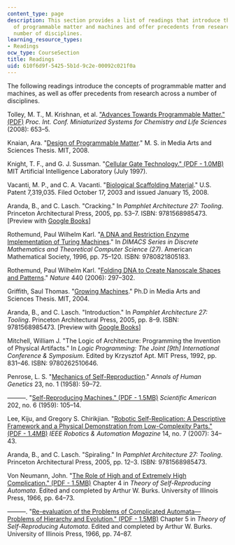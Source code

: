 ```yaml
---
content_type: page
description: This section provides a list of readings that introduce the concepts
  of programmable matter and machines and offer precedents from research across a
  number of disciplines.
learning_resource_types:
- Readings
ocw_type: CourseSection
title: Readings
uid: 610f6d9f-5425-5b1d-9c2e-00092c021f0a
---
```


The following readings introduce the concepts of programmable matter and machines, as well as offer precedents from research across a number of disciplines.

Tolley, M. T., M. Krishnan, et al. ["Advances Towards Programmable Matter." (PDF)](http://citeseerx.ist.psu.edu/viewdoc/download?doi=10.1.1.646.669&rep=rep1&type=pdf) _Proc. Int. Conf. Miniaturized Systems for Chemistry and Life Sciences_ (2008): 653–5.

Knaian, Ara. "[Design of Programmable Matter](https://dspace.mit.edu/handle/1721.1/42073)." M. S. in Media Arts and Sciences Thesis. MIT, 2008.

Knight, T. F., and G. J. Sussman. "[Cellular Gate Technology." (PDF - 1.0MB)](http://dspace.mit.edu/bitstream/handle/1721.1/29793/CGT.pdf) MIT Artificial Intelligence Laboratory (July 1997).

Vacanti, M. P., and C. A. Vacanti. "[Biological Scaffolding Material](http://www.google.com/patents/US7319035)." U.S. Patent 7,319,035. Filed October 17, 2003 and issued January 15, 2008.

Aranda, B., and C. Lasch. "Cracking." In _Pamphlet Architecture 27: Tooling_. Princeton Architectural Press, 2005, pp. 53–7. ISBN: 9781568985473. \[Preview with [Google Books](http://books.google.com/books?id=MG8xfIe55t0C&pg=PA53#v=onepage)\]

Rothemund, Paul Wilhelm Karl. "[A DNA and Restriction Enzyme Implementation of Turing Machines](http://authors.library.caltech.edu/27384/)." In _DIMACS Series in Discrete Mathematics and Theoretical Computer Science (27)_. American Mathematical Society, 1996, pp. 75–120. ISBN: 9780821805183.

Rothemund, Paul Wilhelm Karl. "[Folding DNA to Create Nanoscale Shapes and Patterns](http://dx.doi.org/10.1038/nature04586)." _Nature_ 440 (2006): 297–302.

Griffith, Saul Thomas. "[Growing Machines](http://alumni.media.mit.edu/~saul/PhD/)." Ph.D in Media Arts and Sciences Thesis. MIT, 2004.

Aranda, B., and C. Lasch. "Introduction." In _Pamphlet Architecture 27: Tooling_. Princeton Architectural Press, 2005, pp. 8–9. ISBN: 9781568985473. \[Preview with [Google Books](http://books.google.com/books?id=MG8xfIe55t0C&pg=PA8#v=onepage)\]

Mitchell, William J. "The Logic of Architecture: Programming the Invention of Physical Artifacts." In _Logic Programming: The Joint \[9th\] International Conference & Symposium_. Edited by Krzysztof Apt. MIT Press, 1992, pp. 831–46. ISBN: 9780262510646.

Penrose, L. S. "[Mechanics of Self-Reproduction](http://dx.doi.org/10.1111/j.1469-1809.1958.tb01442.x)." _Annals of Human Genetics_ 23, no. 1 (1958): 59–72.

———. "[Self-Reproducing Machines." (PDF - 1.5MB)](http://www.cs.jhu.edu/~basu/Papers/penrose1959.pdf) _Scientific American_ 202, no. 6 (1959): 105–14.

Lee, Kiju, and Gregory S. Chirikjian. "[Robotic Self-Replication: A Descriptive Framework and a Physical Demonstration from Low-Complexity Parts." (PDF - 1.4MB)](https://rpk.lcsr.jhu.edu/wp-content/uploads/2014/08/K_lee07_a.pdf) _IEEE Robotics & Automation Magazine_ 14, no. 7 (2007): 34–43.

Aranda, B., and C. Lasch. "Spiraling." In _Pamphlet Architecture 27: Tooling_. Princeton Architectural Press, 2005, pp. 12–3. ISBN: 9781568985473.

Von Neumann, John. "[The Role of High and of Extremely High Complication." (PDF - 1.5MB)](http://cba.mit.edu/events/03.11.ASE/docs/VonNeumann.pdf) Chapter 4 in _Theory of Self-Reproducing Automata_. Edited and completed by Arthur W. Burks. University of Illinois Press, 1966, pp. 64–73.

———. "[Re-evaluation of the Problems of Complicated Automata—Problems of Hierarchy and Evolution." (PDF - 1.5MB)](http://cba.mit.edu/events/03.11.ASE/docs/VonNeumann.pdf) Chapter 5 in _Theory of Self-Reproducing Automata_. Edited and completed by Arthur W. Burks. University of Illinois Press, 1966, pp. 74–87.